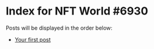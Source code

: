 # Index for NFT World #6930
Posts will be displayed in the order below:

- [Your first post](./001-first.md)

